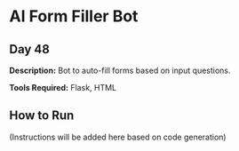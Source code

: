# AI Form Filler Bot

## Day 48

**Description:** Bot to auto-fill forms based on input questions.

**Tools Required:** Flask, HTML

## How to Run

(Instructions will be added here based on code generation)

